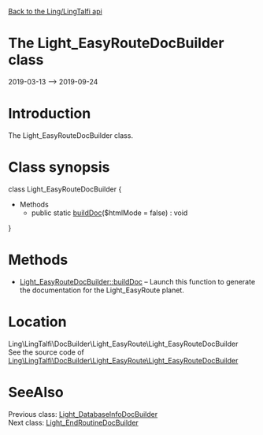 [Back to the Ling/LingTalfi api](https://github.com/lingtalfi/LingTalfi/blob/master/doc/api/Ling/LingTalfi.md)



The Light_EasyRouteDocBuilder class
================
2019-03-13 --> 2019-09-24






Introduction
============

The Light_EasyRouteDocBuilder class.



Class synopsis
==============


class <span class="pl-k">Light_EasyRouteDocBuilder</span>  {

- Methods
    - public static [buildDoc](https://github.com/lingtalfi/LingTalfi/blob/master/doc/api/Ling/LingTalfi/DocBuilder/Light_EasyRoute/Light_EasyRouteDocBuilder/buildDoc.md)($htmlMode = false) : void

}






Methods
==============

- [Light_EasyRouteDocBuilder::buildDoc](https://github.com/lingtalfi/LingTalfi/blob/master/doc/api/Ling/LingTalfi/DocBuilder/Light_EasyRoute/Light_EasyRouteDocBuilder/buildDoc.md) &ndash; Launch this function to generate the documentation for the Light_EasyRoute planet.





Location
=============
Ling\LingTalfi\DocBuilder\Light_EasyRoute\Light_EasyRouteDocBuilder<br>
See the source code of [Ling\LingTalfi\DocBuilder\Light_EasyRoute\Light_EasyRouteDocBuilder](https://github.com/lingtalfi/LingTalfi/blob/master/DocBuilder/Light_EasyRoute/Light_EasyRouteDocBuilder.php)



SeeAlso
==============
Previous class: [Light_DatabaseInfoDocBuilder](https://github.com/lingtalfi/LingTalfi/blob/master/doc/api/Ling/LingTalfi/DocBuilder/Light_DatabaseInfo/Light_DatabaseInfoDocBuilder.md)<br>Next class: [Light_EndRoutineDocBuilder](https://github.com/lingtalfi/LingTalfi/blob/master/doc/api/Ling/LingTalfi/DocBuilder/Light_EndRoutine/Light_EndRoutineDocBuilder.md)<br>
